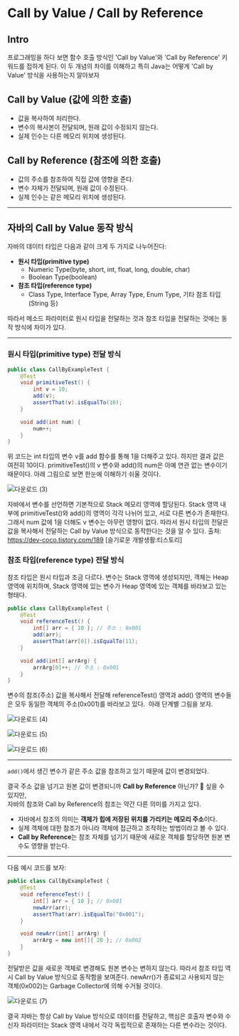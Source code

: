 # Call by Value / Call by Reference

## Intro
프로그래밍을 하다 보면 함수 호출 방식인 'Call by Value'와 'Call by Reference' 키워드를 접하게 된다.
이 두 개념의 차이를 이해하고 특히 Java는 어떻게 'Call by Value' 방식을 사용하는지 알아보자 

## Call by Value (값에 의한 호출)

- 값을 복사하여 처리한다.
- 변수의 복사본이 전달되며, 원래 값이 수정되지 않는다.
- 실제 인수는 다른 메모리 위치에 생성된다.

## Call by Reference (참조에 의한 호출)

- 값의 주소를 참조하여 직접 값에 영향을 준다.
- 변수 자체가 전달되며, 원래 값이 수정된다.
- 실제 인수는 같은 메모리 위치에 생성된다.

---

## 자바의 Call by Value 동작 방식

자바의 데이터 타입은 다음과 같이 크게 두 가지로 나누어진다:

- **원시 타입(primitive type)**
  - Numeric Type(byte, short, int, float, long, double, char)
  - Boolean Type(boolean)
- **참조 타입(reference type)**
  - Class Type, Interface Type, Array Type, Enum Type, 기타 참조 타입(String 등)

따라서 메소드 파라미터로 원시 타입을 전달하는 것과 참조 타입을 전달하는 것에는 동작 방식에 차이가 있다.

---

### 원시 타입(primitive type) 전달 방식

```java
public class CallByExampleTest {
    @Test
    void primitiveTest() {
        int v = 10;
        add(v);
        assertThat(v).isEqualTo(10);
    }

    void add(int num) {
        num++;
    }
}
```
위 코드는 int 타입의 변수 v를 add 함수를 통해 1을 더해주고 있다.
하지만 결과 값은 여전히 10이다.
primitiveTest()의 v 변수와 add()의 num은 아예 연관 없는 변수이기 때문이다.
아래 그림으로 보면 한눈에 이해하기 쉬울 것이다.


![다운로드 (3)](https://github.com/user-attachments/assets/78d8f48b-1fb1-46d9-8b19-de6b830e5f91)


자바에서 변수를 선언하면 기본적으로 Stack 메모리 영역에 할당된다.
Stack 영역 내부에 primitiveTest()와 add()의 영역이 각각 나뉘어 있고, 서로 다른 변수가 존재한다.
그래서 num 값에 1을 더해도 v 변수는 아무런 영향이 없다.
따라서 원시 타입의 전달은 값을 복사해서 전달하는 Call by Value 방식으로 동작한다는 것을 알 수 있다.
출처: https://dev-coco.tistory.com/189 [슬기로운 개발생활:티스토리]


### 참조 타입(reference type) 전달 방식

참조 타입은 원시 타입과 조금 다르다.
변수는 Stack 영역에 생성되지만, 객체는 Heap 영역에 위치하며, Stack 영역에 있는 변수가 Heap 영역에 있는 객체를 바라보고 있는 형태다.

```java
public class CallByExampleTest {
    @Test
    void referenceTest() {
        int[] arr = { 10 }; // 주소 : 0x001
        add(arr);
        assertThat(arr[0]).isEqualTo(11);
    }

    void add(int[] arrArg) {
        arrArg[0]++; // 주소 : 0x001
    }
}
```

변수의 참조(주소) 값을 복사해서 전달해 referenceTest() 영역과 add() 영역의 변수들은 모두 동일한 객체의 주소(0x001)를 바라보고 있다. 
아래 단계별 그림을 보자.

![다운로드 (4)](https://github.com/user-attachments/assets/ba4dacd1-1e13-4048-9abd-57bda53213f3)

![다운로드 (5)](https://github.com/user-attachments/assets/8e0151f5-5e67-4452-b3c0-4387d1f83533)

![다운로드 (6)](https://github.com/user-attachments/assets/1a8ac2bb-c481-45bd-b34d-88b7130e6a21)

---

`add()`에서 생긴 변수가 같은 주소 값을 참조하고 있기 때문에 값이 변경되었다.

결국 주소 값을 넘기고 원본 값이 변경되니까 **Call by Reference** 아닌가? 🤔 싶을 수 있지만,  
자바의 참조와 Call by Reference의 참조는 약간 다른 의미를 가지고 있다.

- 자바에서 참조의 의미는 **객체가 힙에 저장된 위치를 가리키는 메모리 주소**이다.
- 실제 객체에 대한 참조가 아니라 객체에 접근하고 조작하는 방법이라고 볼 수 있다.
- **Call by Reference**는 참조 자체를 넘기기 때문에 새로운 객체를 할당하면 원본 변수도 영향을 받는다.

---

다음 예시 코드를 보자:

```java
public class CallByExampleTest {
    @Test
    void referenceTest() {
        int[] arr = { 10 }; // 0x001
        newArr(arr);
        assertThat(arr).isEqualTo("0x001");
    }

    void newArr(int[] arrArg) {
        arrArg = new int[]{ 20 }; // 0x002
    }
}
```

전달받은 값을 새로운 객체로 변경해도 원본 변수는 변하지 않는다.
따라서 참조 타입 역시 Call by Value 방식으로 동작함을 보여준다.
newArr()가 종료되고 사용되지 않는 객체(0x002)는 Garbage Collector에 의해 수거될 것이다.

![다운로드 (7)](https://github.com/user-attachments/assets/3ec91074-f9f4-4735-9121-3d712154e483)

결국 자바는 항상 Call by Value 방식으로 데이터를 전달하고, 
핵심은 호출자 변수와 수신자 파라미터는 Stack 영역 내에서 각각 독립적으로 존재하는 다른 변수라는 것이다.



